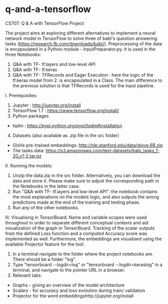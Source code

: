 # q-and-a-tensorflow
CS707: Q & A with TensorFlow Project

The project aims at exploring different alternatives to implement a neural network model in TensorFlow to solve three of babI's question answering tasks (https://research.fb.com/downloads/babi/). Preprocessing of the data is encapsulated in a Python module - InputPreparator.py. It is used in the three Notebooks: 
1. Q&A with TF- tf.layers and low-level API
2. Q&A with TF- tf.keras
3. Q&A with TF- TFRecords and Eager Execution : here the logic of the tf.keras model from 2. is encapsulated in a Class. The main difference to the previous solution is that TFRecords is used for the input pipeline. 

I. Prerequisites:
1. Jupyter : http://jupyter.org/install
2. TensorFlow 1.7 : https://www.tensorflow.org/install/
3. Python packages 
- tqdm : https://pypi.python.org/pypi/tqdm#installation
4. Datasets (also available as .zip file in the src folder)
- GloVe pre-trained embeddings:  http://nlp.stanford.edu/data/glove.6B.zip
- The tasks data: https://s3.amazonaws.com/text-datasets/babi_tasks_1-20_v1-2.tar.gz

II. Running the models:
1. Unzip the data.zip in the src folder. Alternatively, you can download the data and store it. Please make sure to adjust the corresponding path in the Notebooks in the latter case.
2. Run "Q&A with TF- tf.layers and low-level API": the notebook contains the most explanations on the models logic, and also outputs the wrong predictions made at the end of the training and testing phase.
3.  Run any of the other notebooks.

III. Visualising in TensorBoard:
Name and variable scopes were used throughout in order to separate different conceptual contexts and aid visualization of the graph in TensorBoard. Tracking of the scalar outputs from the defined Loss function and a computed Accuracy score was implemented as well. Furthermore, the embeddings are visualised using the available Projector feature for the tool. 

1. In a terminal navigate to the folder where the project notebooks are. There should be a folder "log".
2. Type "tensorboard --logdir=log" or "tensorboard --logdir=keraslog" in a terminal, and navigate to the pointer URL in a browser. 
3.  Relevant tabs:
- Graphs - giving an overview of the model architecture
- Scalars - for accuracy and loss evolution during train/ validation
- Projector for the word embeddingshttp://jupyter.org/install

